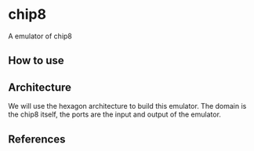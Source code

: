 # chip8

A emulator of chip8

## How to use

## Architecture

We will use the hexagon architecture to build this emulator.
The domain is the chip8 itself, the ports are the input and output of the emulator.

## References
